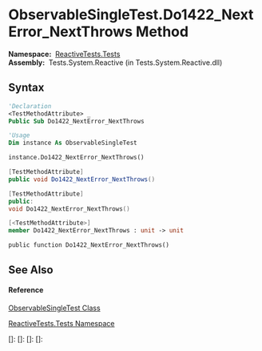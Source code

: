 # ObservableSingleTest.Do1422\_NextError\_NextThrows Method

**Namespace:**  [ReactiveTests.Tests](ReactiveTests.Tests\ReactiveTests.Tests.md)  
**Assembly:**  Tests.System.Reactive (in Tests.System.Reactive.dll)

## Syntax

```vb
'Declaration
<TestMethodAttribute> _
Public Sub Do1422_NextError_NextThrows
```

```vb
'Usage
Dim instance As ObservableSingleTest

instance.Do1422_NextError_NextThrows()
```

```csharp
[TestMethodAttribute]
public void Do1422_NextError_NextThrows()
```

```c++
[TestMethodAttribute]
public:
void Do1422_NextError_NextThrows()
```

```fsharp
[<TestMethodAttribute>]
member Do1422_NextError_NextThrows : unit -> unit 
```

```jscript
public function Do1422_NextError_NextThrows()
```

## See Also

#### Reference

[ObservableSingleTest Class](ObservableSingleTest\ObservableSingleTest.md)

[ReactiveTests.Tests Namespace](ReactiveTests.Tests\ReactiveTests.Tests.md)

[]: 
[]: 
[]: 
[]: 